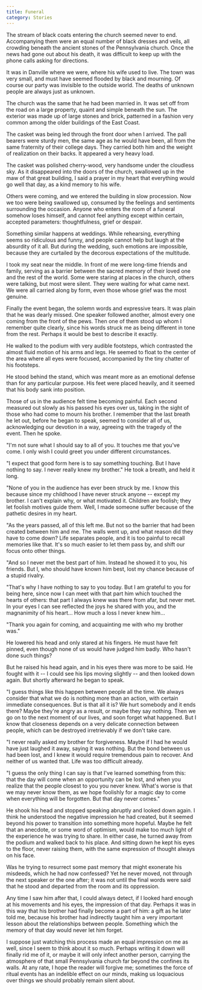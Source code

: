 ```yaml
---
title: Funeral
category: Stories
---
```


The stream of black coats entering the church seemed never to end.
Accompanying them were an equal number of black dresses and veils, all
crowding beneath the ancient stones of the Pennsylvania church.  Once
the news had gone out about his death, it was difficult to keep up with
the phone calls asking for directions.

It was in Danville where we were, where his wife used to live.  The town
was very small, and must have seemed flooded by black and mourning.  Of
course our party was invisible to the outside world.  The deaths of
unknown people are always just as unknown.

The church was the same that he had been married in.  It was set off
from the road on a large property, quaint and simple beneath the sun.
The exterior was made up of large stones and brick, patterned in a
fashion very common among the older buildings of the East Coast.

The casket was being led through the front door when I arrived.  The
pall bearers were sturdy men, the same age as he would have been, all
from the same fraternity of their college days.  They carried both him
and the weight of realization on their backs.  It appeared a very heavy
load.

The casket was polished cherry-wood, very handsome under the cloudless
sky.  As it disappeared into the doors of the church, swallowed up in
the maw of that great building, I said a prayer in my heart that
everything would go well that day, as a kind memory to his wife.

Others were coming, and we entered the building in slow procession.  Now
we too were being swallowed up, consumed by the feelings and sentiments
surrounding the occasion.  Anyone who enters the room of a funeral
somehow loses himself, and cannot feel anything except within certain,
accepted parameters: thoughtfulness, grief or despair.

Something similar happens at weddings.  While rehearsing, everything
seems so ridiculous and funny, and people cannot help but laugh at the
absurdity of it all.  But during the wedding, such emotions are
impossible, because they are curtailed by the decorous expectations of
the multitude.

I took my seat near the middle.  In front of me were long-time friends
and family, serving as a barrier between the sacred memory of their
loved one and the rest of the world.  Some were staring at places in the
church, others were talking, but most were silent.  They were waiting
for what came next.  We were all carried along by form, even those whose
grief was the most genuine.

Finally the event began, the solemn words and expressive tears.  It was
plain that he was dearly missed.  One speaker followed another, almost
every one coming from the front of the pews.  Then one of them stood up
whom I remember quite clearly, since his words struck me as being
different in tone from the rest.  Perhaps it would be best to describe
it exactly.

He walked to the podium with very audible footsteps, which contrasted
the almost fluid motion of his arms and legs.  He seemed to float to the
center of the area where all eyes were focused, accompanied by the tiny
chatter of his footsteps.

He stood behind the stand, which was meant more as an emotional defense
than for any particular purpose.  His feet were placed heavily, and it
seemed that his body sank into position.

Those of us in the audience felt time becoming painful.  Each second
measured out slowly as his passed his eyes over us, taking in the sight
of those who had come to mourn his brother.  I remember that the last
breath he let out, before he began to speak, seemed to consider all of
us, acknowledging our devotion in a way, agreeing with the tragedy of
the event.  Then he spoke.

"I'm not sure what I should say to all of you.  It touches me that
you've come.  I only wish I could greet you under different
circumstances.

"I expect that good form here is to say something touching.  But I have
nothing to say.  I never really knew my brother."  He took a breath, and
held it long.

"None of you in the audience has ever been struck by me.  I know this
because since my childhood I have never struck anyone -- except my
brother.  I can't explain why, or what motivated it.  Children are
foolish; they let foolish motives guide them.  Well, I made someone
suffer because of the pathetic desires in my heart.

"As the years passed, all of this left me.  But not so the barrier that
had been created between him and me.  The walls went up, and what reason
did they have to come down?  Life separates people, and it is too
painful to recall memories like that.  It's so much easier to let them
pass by, and shift our focus onto other things.

"And so I never met the best part of him.  Instead he showed it to you,
his friends.  But I, who should have known him best, lost my chance
because of a stupid rivalry.

"That's why I have nothing to say to you today.  But I am grateful to
you for being here, since now I can meet with that part him which
touched the hearts of others: that part I always knew was there from
afar, but never met.  In your eyes I can see reflected the joys he
shared with you, and the magnanimity of his heart... How much a loss I
never knew him...

"Thank you again for coming, and acquainting me with who my brother
was."

He lowered his head and only stared at his fingers.  He must have felt
pinned, even though none of us would have judged him badly.  Who hasn't
done such things?

But he raised his head again, and in his eyes there was more to be said.
He fought with it -- I could see his lips moving slightly -- and then
looked down again.  But shortly afterward he began to speak.

"I guess things like this happen between people all the time.  We always
consider that what we do is nothing more than an action, with certain
immediate consequences.  But is that all it is?  We hurt somebody and it
ends there?  Maybe they're angry as a result, or maybe they say nothing.
Then we go on to the next moment of our lives, and soon forget what
happened.  But I know that closeness depends on a very delicate
connection between people, which can be destroyed irretrievably if we
don't take care.

"I never really asked my brother for forgiveness.  Maybe if I had he
would have just laughed it away, saying it was nothing.  But the bond
between us had been lost, and I knew it would require tremendous pain to
recover.  And neither of us wanted that.  Life was too difficult
already.

"I guess the only thing I can say is that I've learned something from
this: that the day will come when an opportunity can be lost, and when
you realize that the people closest to you you never knew.  What's worse
is that we may never know them, as we hope foolishly for a magic day to
come when everything will be forgotten.  But that day never comes."

He shook his head and stopped speaking abruptly and looked down again.
I think he understood the negative impression he had created, but it
seemed beyond his power to transition into something more hopeful.
Maybe he felt that an anecdote, or some word of optimism, would make too
much light of the experience he was trying to share.  In either case, he
turned away from the podium and walked back to his place.  And sitting
down he kept his eyes to the floor, never raising them, with the same
expression of thought always on his face.

Was he trying to resurrect some past memory that might exonerate his
misdeeds, which he had now confessed?  Yet he never moved, not through
the next speaker or the one after; it was not until the final words were
said that he stood and departed from the room and its oppression.

Any time I saw him after that, I could always detect, if I looked hard
enough at his movements and his eyes, the impression of that day.
Perhaps it was in this way that his brother had finally become a part of
him: a gift as he later told me, because his brother had indirectly
taught him a very important lesson about the relationships between
people.  Something which the memory of that day would never let him
forget.

I suppose just watching this process made an equal impression on me as
well, since I seem to think about it so much.  Perhaps writing it down
will finally rid me of it, or maybe it will only infect another person,
carrying the atmosphere of that small Pennsylvania church far beyond the
confines its walls.  At any rate, I hope the reader will forgive me;
sometimes the force of ritual events has an indelible effect on our
minds, making us loquacious over things we should probably remain silent
about.


